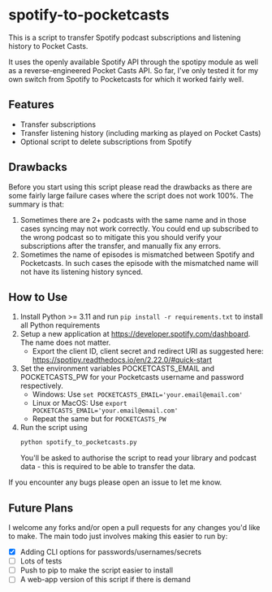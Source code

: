# spotify-to-pocketcasts

This is a script to transfer Spotify podcast subscriptions and listening
history to Pocket Casts.

It uses the openly available Spotify API through the spotipy
module as well as a reverse-engineered Pocket Casts API. So far, I've only tested it for my own switch from Spotify to Pocketcasts for which it worked fairly well.

## Features
- Transfer subscriptions
- Transfer listening history (including marking as played on Pocket Casts)
- Optional script to delete subscriptions from Spotify

## Drawbacks

Before you start using this script please read the drawbacks as there
are some fairly large failure cases where the script does not work 100%. 
The summary is that:

1. Sometimes there are 2+ podcasts with the same name and in those cases
syncing may not work correctly. You could end up subscribed to the wrong podcast
so to mitigate this you should verify your subscriptions after the transfer, and
manually fix any errors.
2. Sometimes the name of episodes is mismatched between Spotify and Pocketcasts.
In such cases the episode with the mismatched name will not have its listening
history synced.

## How to Use
1. Install Python >= 3.11 and run `pip install -r requirements.txt` to install all Python requirements
2. Setup a new application at https://developer.spotify.com/dashboard. The name
does not matter.
   - Export the client ID, client secret and redirect URI as suggested here: https://spotipy.readthedocs.io/en/2.22.0/#quick-start
3. Set the environment variables POCKETCASTS_EMAIL and POCKETCASTS_PW for your Pocketcasts username and password respectively. 
    - Windows: Use `set POCKETCASTS_EMAIL='your.email@email.com'`
    - Linux or MacOS: Use `export POCKETCASTS_EMAIL='your.email@email.com'`
    - Repeat the same but for `POCKETCASTS_PW`
4. Run the script using 
   ```bash
   python spotify_to_pocketcasts.py
   ``` 
   You'll be asked to authorise the script to read your library and podcast data - this is required to be able to transfer the data.

If you encounter any bugs please open an issue to let me know.

## Future Plans
I welcome any forks and/or open a pull requests for any changes you'd like to make. The main todo just involves making this easier to run by:
- [x] Adding CLI options for passwords/usernames/secrets
- [ ] Lots of tests
- [ ] Push to pip to make the script easier to install
- [ ] A web-app version of this script if there is demand
